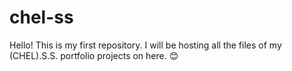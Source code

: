 # chel-ss

Hello! This is my first repository. I will be hosting all the files of my (CHEL).S.S. portfolio projects on here. 😊
